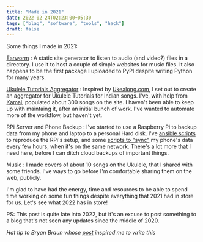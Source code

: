 ```yaml
---
title: "Made in 2021"
date: 2022-02-24T02:23:00+05:30
tags: ["blag", "software", "tools", "hack"]
draft: false
---
```


Some things I made in 2021:

[Earworm](https://github.com/punchagan/earworm/)
: A static site generator to listen to audio (and video?) files in a
    directory. I use it to host a couple of simple websites for music files. It
    also happens to be the first package I uploaded to PyPI despite writing
    Python for many years.


[Ukulele Tutorials Aggregator](https://ukulele.muse-amuse.in/)
: Inspired by [Ukealong.com](https://ukealong.com/), I set out to create
    an aggregator for Ukulele Tutorials for Indian songs. I've, with help from
    [Kamal](https://twitter.com/kamalx), populated about 300 songs on the site. I haven't been able to keep up
    with maintaing it, after an initial bunch of work. I've wanted to automate
    more of the workflow, but haven't yet.


RPi Server and Phone Backup
: I've started to use a Raspberry Pi to backup
    data from my phone and laptop to a personal Hard disk. I've [ansible scripts](https://github.com/punchagan/ansible-raspberry-pi)
    to reproduce the RPi's setup, and some [scripts to "sync"](https://github.com/punchagan/sync-rpi) my phone's data
    every few hours, when it's on the same network. There's a lot more that I
    need here, before I can ditch cloud backups of important things.


Music
: I made covers of about 10 songs on the Ukulele, that I shared with
    some friends. I've ways to go before I'm comfortable sharing them on the web,
    publicly.

I'm glad to have had the energy, time and resources to be able to spend time
working on some fun things despite everything that 2021 had in store for
us. Let's see what 2022 has in store!

PS: This post is quite late into 2022, but it's an excuse to post something to
a blog that's not seen any updates since the middle of 2020.

_Hat tip to Bryan Braun whose [post](https://www.bryanbraun.com/2022/01/11/made-in-2021/) inspired me to write this_

